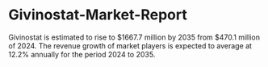 # Givinostat-Market-Report
Givinostat is estimated to rise to $1667.7 million by 2035 from $470.1 million of 2024. The revenue growth of market players is expected to average at 12.2% annually for the period 2024 to 2035.
